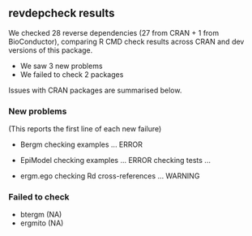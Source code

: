 ## revdepcheck results

We checked 28 reverse dependencies (27 from CRAN + 1 from BioConductor), comparing R CMD check results across CRAN and dev versions of this package.

 * We saw 3 new problems
 * We failed to check 2 packages

Issues with CRAN packages are summarised below.

### New problems
(This reports the first line of each new failure)

* Bergm
  checking examples ... ERROR

* EpiModel
  checking examples ... ERROR
  checking tests ...

* ergm.ego
  checking Rd cross-references ... WARNING

### Failed to check

* btergm  (NA)
* ergmito (NA)
